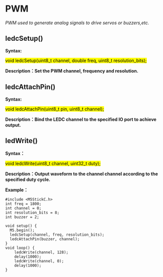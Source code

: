 # PWM

*PWM used to generate analog signals to drive servos or buzzers,etc.*

## ledcSetup()

**Syntax:**

<mark>void ledcSetup(uint8_t channel, double freq, uint8_t resolution_bits);</mark>

**Description：Set the PWM channel, frequency and resolution.**

## ledcAttachPin()

**Syntax:**

<mark>void ledcAttachPin(uint8_t pin, uint8_t channel);</mark>

**Description：Bind the LEDC channel to the specified IO port to achieve output.**

## ledWrite()

**Syntax：**

<mark>void ledcWrite(uint8_t channel, uint32_t duty);</mark>

**Description：Output waveform to the channel channel according to the specified duty cycle.**

**Example：**
```arduino
#include <M5StickC.h>
int freq = 1800;
int channel = 0;
int resolution_bits = 8;
int buzzer = 2;

void setup() {
  M5.begin();
  ledcSetup(channel, freq, resolution_bits);
  ledcAttachPin(buzzer, channel);
}
void loop() {
    ledcWrite(channel, 128);
    delay(1000);
    ledcWrite(channel, 0);
    delay(1000);
}
```